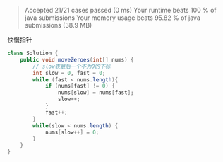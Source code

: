 > Accepted
21/21 cases passed (0 ms)
Your runtime beats 100 % of java submissions
Your memory usage beats 95.82 % of java submissions (38.9 MB)

快慢指针

```java
class Solution {
    public void moveZeroes(int[] nums) {
        // slow表最后一个不为0的下标
        int slow = 0, fast = 0;
        while (fast < nums.length){
            if (nums[fast] != 0) {
                nums[slow] = nums[fast];
                slow++;
            } 
            fast++;
        }
        while(slow < nums.length) {
            nums[slow++] = 0;
        }
    }
}
```